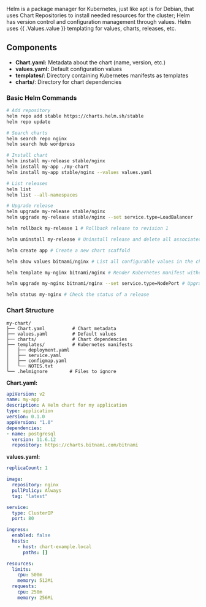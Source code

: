 Helm is a package manager for Kubernetes, just like apt is for Debian, that uses Chart Repositories to install needed resources for the cluster; Helm has version control and configuration management through values. Helm uses {{ .Values.value }} templating for values, charts, releases, etc.
## Components
- **Chart.yaml:** Metadata about the chart (name, version, etc.)
- **values.yaml:** Default configuration values
- **templates/**: Directory containing Kubernetes manifests as templates
- **charts/**: Directory for chart dependencies
### Basic Helm Commands

```bash
# Add repository
helm repo add stable https://charts.helm.sh/stable
helm repo update

# Search charts
helm search repo nginx
helm search hub wordpress

# Install chart
helm install my-release stable/nginx
helm install my-app ./my-chart
helm install my-app stable/nginx --values values.yaml

# List releases
helm list
helm list --all-namespaces

# Upgrade release
helm upgrade my-release stable/nginx
helm upgrade my-release stable/nginx --set service.type=LoadBalancer

helm rollback my-release 1 # Rollback release to revision 1

helm uninstall my-release # Uninstall release and delete all associated resources

helm create app # Create a new chart scaffold

helm show values bitnami/nginx # List all configurable values in the chart

helm template my-nginx bitnami/nginx # Render Kubernetes manifest without installing

helm upgrade my-nginx bitnami/nginx --set service.type=NodePort # Upgrade release with new values

helm status my-nginx # Check the status of a release
```

### Chart Structure

```
my-chart/
├── Chart.yaml          # Chart metadata
├── values.yaml         # Default values
├── charts/             # Chart dependencies
├── templates/          # Kubernetes manifests
│   ├── deployment.yaml
│   ├── service.yaml
│   ├── configmap.yaml
│   └── NOTES.txt
└── .helmignore        # Files to ignore
```

**Chart.yaml:**

```yaml
apiVersion: v2
name: my-app
description: A Helm chart for my application
type: application
version: 0.1.0
appVersion: "1.0"
dependencies:
- name: postgresql
  version: 11.6.12
  repository: https://charts.bitnami.com/bitnami
```

**values.yaml:**

```yaml
replicaCount: 1

image:
  repository: nginx
  pullPolicy: Always
  tag: "latest"

service:
  type: ClusterIP
  port: 80

ingress:
  enabled: false
  hosts:
    - host: chart-example.local
      paths: []

resources:
  limits:
    cpu: 500m
    memory: 512Mi
  requests:
    cpu: 250m
    memory: 256Mi
```
